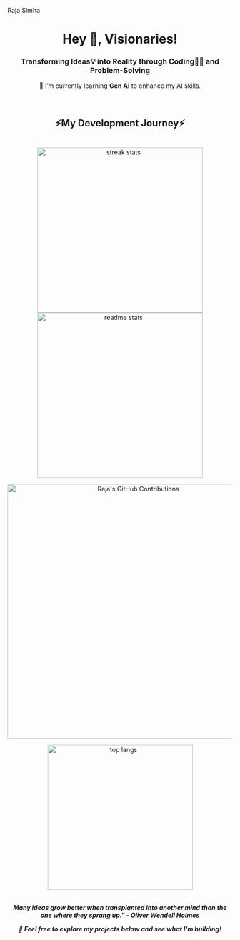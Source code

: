 
Raja Simha  
<h1 align="center">Hey 👋, Visionaries!</h1>
<h3 align="center">
    Transforming Ideas💡 into Reality through Coding👨‍💻 and Problem-Solving
</h3>
<p align="center">
    🌱 I’m currently learning <b>Gen Ai</b> to enhance my AI skills.
</p>

<br />
<h2 align="center">⚡My Development Journey⚡</h2>
<br />

<div align="center">
    <a href="https://github.com/rajasimhareddybolla">
        <img width="370"
            src="https://streak-stats.demolab.com/?user==rajasimhareddybolla&count_private=true&theme=react&border_radius=10"
            alt="streak stats" />
        <img width="370"
            src="https://github-readme-stats.vercel.app/api?username=rajasimhareddybolla&show_icons=true&theme=react&rank_icon=github&border_radius=10"
            alt="readme stats" />
        <p align="center">
            <img width="570"
                src="https://github-profile-summary-cards.vercel.app/api/cards/profile-details?username=rajasimhareddybolla&theme=react&border_radius=10&border_color=666"
                alt="Raja's GitHub Contributions" />
        </p>
        <img width="325" align="center"
            src="https://github-readme-stats.vercel.app/api/top-langs/?username=rajasimhareddybolla&hide=HTML&langs_count=8&layout=compact&theme=react&border_radius=10&size_weight=0.5&count_weight=0.5&exclude_repo=github-readme-stats"
            alt="top langs" />
    </a>
</div>

<br />
<p align="center">
  <i><b>Many ideas grow better when transplanted into another mind than the one where they sprang up." - Oliver Wendell Holmes</b>    </i>
</p>
<p align="center">
  <i><b> 🚀 Feel free to explore my projects below and see what I'm building! </b>    </i>
</p>
   
